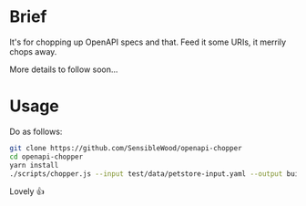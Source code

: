 # Brief

It's for chopping up OpenAPI specs and that. Feed it some URIs, it merrily chops away.

More details to follow soon...

# Usage

Do as follows:

```bash
git clone https://github.com/SensibleWood/openapi-chopper
cd openapi-chopper
yarn install
./scripts/chopper.js --input test/data/petstore-input.yaml --output build/test-output.yaml /pet
```

Lovely :thumbsup:
